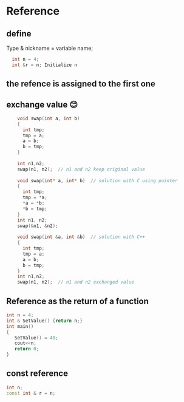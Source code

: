 # Reference

## define
  Type & nickname = variable name;
```cpp  
  int n = 4;
  int &r = n; Initialize n
```

## the refence is assigned to the first one

## exchange value 😊

```cpp
    void swap(int a, int b)
    {
      int tmp;
      tmp = a;
      a = b;
      b = tmp;
    }
    
    int n1,n2;
    swap(n1, n2);  // n1 and n2 keep original value
    
    void swap(int* a, int* b)  // solution with C using pointer
    {
      int tmp;
      tmp = *a;
      *a = *b;
      *b = tmp;
    }
    int n1, n2;
    swap(&n1, &n2);
    
    void swap(int &a, int &b)  // solution with C++
    {
      int tmp;
      tmp = a;
      a = b;
      b = tmp;
    }
    int n1,n2;
    swap(n1, n2);  // n1 and n2 exchanged value 
```

 ## Reference as the return of a function

 ```cpp
 int n = 4;
 int & SetValue() {return n;}
 int main()
 {
    SetValue() = 40;
    cout<<n;
    return 0;
 }
 ```

 ## const reference

 ```cpp
 int n;
 const int & r = n;
```
